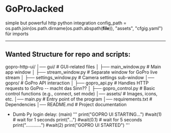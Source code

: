 # GoProJacked
simple but powerful http python integration
config_path = os.path.join(os.path.dirname(os.path.abspath(__file__)), "assets", "cfgig.yaml") für imports 

---

## Wanted Structure for repo and scripts:

gopro-http-ui/
│── gui/                # GUI-related files
│   ├── main_window.py  # Main app window
│   ├── stream_window.py # Separate window for GoPro live stream
│   ├── settings_window.py # Camera settings sub-window
│── gopro/              # GoPro API interaction
│   ├── gopro_api.py    # Handles HTTP requests to GoPro  -- macht das Sinn??
│   ├── gopro_control.py # Basic control functions (e.g., connect, set mode)
│── assets/             # Images, icons, etc.
│── main.py             # Entry point of the program
│── requirements.txt    # Dependencies
│── README.md           # Project documentation



- Dumb Py login delay: (main)
'''
print("GOPRO UI STARTING...")
#wait(1)  # wait for 1 seconds
print("...")
#wait(0.1)  # wait for 5 seconds
print("............")
#wait(2)
print("GOPRO UI STARTED")
'''

